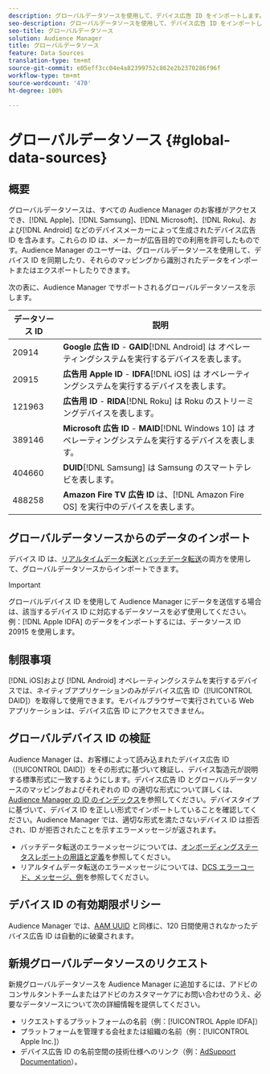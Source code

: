 ```yaml
---
description: グローバルデータソースを使用して、デバイス広告 ID をインポートします。
seo-description: グローバルデータソースを使用して、デバイス広告 ID をインポートします。
seo-title: グローバルデータソース
solution: Audience Manager
title: グローバルデータソース
feature: Data Sources
translation-type: tm+mt
source-git-commit: e05eff3cc04e4a82399752c862e2b2370286f96f
workflow-type: tm+mt
source-wordcount: '470'
ht-degree: 100%

---
```



# グローバルデータソース {#global-data-sources}

## 概要

グローバルデータソースは、すべての Audience Manager のお客様がアクセスでき、[!DNL Apple]、[!DNL Samsung]、[!DNL Microsoft]、[!DNL Roku]、および[!DNL Android] などのデバイスメーカーによって生成されたデバイス広告 ID を含みます。これらの ID は、メーカーが広告目的での利用を許可したものです。Audience Manager のユーザーは、グローバルデータソースを使用して、デバイス ID を同期したり、それらのマッピングから識別されたデータをインポートまたはエクスポートしたりできます。

次の表に、Audience Manager でサポートされるグローバルデータソースを示します。

| データソース ID | 説明 |
|---|---|
| 20914 | **Google 広告 ID** - **GAID**[!DNL Android] は オペレーティングシステムを実行するデバイスを表します。 |
| 20915 | **広告用 Apple ID** - **IDFA**[!DNL iOS] は オペレーティングシステムを実行するデバイスを表します。 |
| 121963 | **広告用 ID** - **RIDA**[!DNL Roku] は Roku のストリーミングデバイスを表します。 |
| 389146 | **Microsoft 広告 ID** - **MAID**[!DNL Windows 10] は オペレーティングシステムを実行するデバイスを表します。 |
| 404660 | **DUID**[!DNL Samsung] は Samsung のスマートテレビを表します。 |
| 488258 | **Amazon Fire TV 広告 ID** は、[!DNL Amazon Fire OS] を実行中のデバイスを表します。 |

## グローバルデータソースからのデータのインポート

デバイス ID は、[リアルタイムデータ転送](../integration/sending-audience-data/real-time-data-integration/real-time-data-transfer.md)と[バッチデータ転送](../integration/sending-audience-data/batch-data-transfer-explained/batch-data-transfer-explained.md)の両方を使用して、グローバルデータソースからインポートできます。

>[!IMPORTANT]
>
>グローバルデバイス ID を使用して Audience Manager にデータを送信する場合は、該当するデバイス ID に対応するデータソースを必ず使用してください。例：[!DNL Apple IDFA] のデータをインポートするには、データソース ID 20915 を使用します。

## 制限事項

[!DNL iOS]および [!DNL Android] オペレーティングシステムを実行するデバイスでは、ネイティブアプリケーションのみがデバイス広告 ID（[!UICONTROL DAID]）を取得して使用できます。モバイルブラウザーで実行されている Web アプリケーションは、デバイス広告 ID にアクセスできません。

## グローバルデバイス ID の検証

Audience Manager は、お客様によって読み込まれたデバイス広告 ID（[!UICONTROL DAID]）をその形式に基づいて検証し、デバイス製造元が説明する標準形式に一致するようにします。デバイス広告 ID とグローバルデータソースのマッピングおよびそれぞれの ID の適切な形式について詳しくは、[Audience Manager の ID のインデックス](../reference/ids-in-aam.md)を参照してください。デバイスタイプに基づいて、デバイス ID を正しい形式でインポートしていることを確認してください。Audience Manager では、適切な形式を満たさないデバイス ID は拒否され、ID が拒否されたことを示すエラーメッセージが返されます。

* バッチデータ転送のエラーメッセージについては、[オンボーディングステータスレポートの用語と定義](../reporting/onboarding-status-report.md#report-terms-conditions)を参照してください。
* リアルタイムデータ転送のエラーメッセージについては、[DCS エラーコード、メッセージ、例](../api/dcs-intro/dcs-api-reference/dcs-error-codes.md)を参照してください。

## デバイス ID の有効期限ポリシー

Audience Manager では、[AAM UUID](../faq/faq-privacy.md) と同様に、120 日間使用されなかったデバイス広告 ID は自動的に破棄されます。

## 新規グローバルデータソースのリクエスト

新規グローバルデータソースを Audience Manager に追加するには、アドビのコンサルタントチームまたはアドビのカスタマーケアにお問い合わせのうえ、必要なデータソースについて次の詳細情報を提供してください。

* リクエストするプラットフォームの名前（例：[!UICONTROL Apple IDFA]）
* プラットフォームを管理する会社または組織の名前（例：[!UICONTROL Apple Inc.]）
* デバイス広告 ID の名前空間の技術仕様へのリンク（例：[AdSupport Documentation](https://developer.apple.com/documentation/adsupport)）。